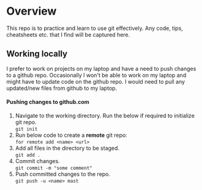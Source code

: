 # Overview
This repo is to practice and learn to use git effectively. Any code, tips, cheatsheets etc. that I find will be captured here.

## Working locally
I prefer to work on projects on my laptop and have a need to push changes to a github repo. Occasionally I won't be able to work on my laptop and might have to update code on the github repo. I would need to pull any updated/new files from github to my laptop. 

#### Pushing changes to github.com
1. Navigate to the working directory. Run the below if required to initialize git repo.   
```git init```
2. Run below code to create a **remote** git repo:    
```for remote add <name> <url>```
3. Add all files in the directory to be staged.    
```git add .```
4. Commit changes.  
```git commit -m "some comment"```
5. Push committed changes to the repo.  
```git push -u <name> mast```


